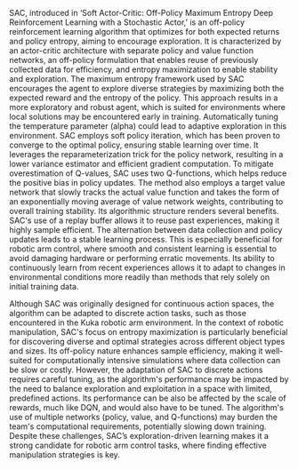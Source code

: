 SAC, introduced in ‘Soft Actor-Critic: Off-Policy Maximum Entropy Deep Reinforcement Learning with a Stochastic Actor,’ is an off-policy reinforcement learning algorithm that optimizes for both expected returns and policy entropy, aiming to encourage exploration. It is characterized by an actor-critic architecture with separate policy and value function networks, an off-policy formulation that enables reuse of previously collected data for efficiency, and entropy maximization to enable stability and exploration. The maximum entropy framework used by SAC encourages the agent to explore diverse strategies by maximizing both the expected reward and the entropy of the policy. This approach results in a more exploratory and robust agent, which is suited for environments where local solutions may be encountered early in training. Automatically tuning the temperature parameter (alpha) could lead to adaptive exploration in this environment. SAC employs soft policy iteration, which has been proven to converge to the optimal policy, ensuring stable learning over time. It leverages the reparameterization trick for the policy network, resulting in a lower variance estimator and efficient gradient computation. To mitigate overestimation of Q-values, SAC uses two Q-functions, which helps reduce the positive bias in policy updates. The method also employs a target value network that slowly tracks the actual value function and takes the form of an exponentially moving average of value network weights, contributing to overall training stability. Its algorithmic structure renders several benefits. SAC's use of a replay buffer allows it to reuse past experiences, making it highly sample efficient. The alternation between data collection and policy updates leads to a stable learning process. This is especially beneficial for robotic arm control, where smooth and consistent learning is essential to avoid damaging hardware or performing erratic movements. Its ability to continuously learn from recent experiences allows it to adapt to changes in environmental conditions more readily than methods that rely solely on initial training data.

Although SAC was originally designed for continuous action spaces, the algorithm can be adapted to discrete action tasks, such as those encountered in the Kuka robotic arm environment. In the context of robotic manipulation, SAC's focus on entropy maximization is particularly beneficial for discovering diverse and optimal strategies across different object types and sizes. Its off-policy nature enhances sample efficiency, making it well-suited for computationally intensive simulations where data collection can be slow or costly. However, the adaptation of SAC to discrete actions requires careful tuning, as the algorithm's performance may be impacted by the need to balance exploration and exploitation in a space with limited, predefined actions. Its performance can be also be affected by the scale of rewards, much like DQN, and would also have to be tuned. The algorithm's use of multiple networks (policy, value, and Q-functions) may burden the team's computational requirements, potentially slowing down training. Despite these challenges, SAC’s exploration-driven learning makes it a strong candidate for robotic arm control tasks, where finding effective manipulation strategies is key. 